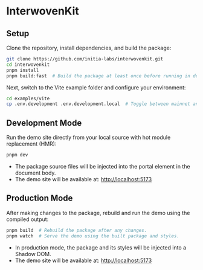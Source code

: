 # InterwovenKit

## Setup

Clone the repository, install dependencies, and build the package:

```bash
git clone https://github.com/initia-labs/interwovenkit.git
cd interwovenkit
pnpm install
pnpm build:fast  # Build the package at least once before running in development mode.
```

Next, switch to the Vite example folder and configure your environment:

```bash
cd examples/vite
cp .env.development .env.development.local  # Toggle between mainnet and testnet in this file.
```

## Development Mode

Run the demo site directly from your local source with hot module replacement (HMR):

```bash
pnpm dev
```

- The package source files will be injected into the portal element in the document body.
- The demo site will be available at: [http://localhost:5173](http://localhost:5173)

## Production Mode

After making changes to the package, rebuild and run the demo using the compiled output:

```bash
pnpm build  # Rebuild the package after any changes.
pnpm watch  # Serve the demo using the built package and styles.
```

- In production mode, the package and its styles will be injected into a Shadow DOM.
- The demo site will be available at: [http://localhost:5173](http://localhost:5173)
